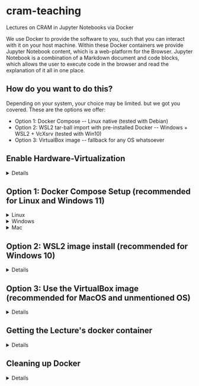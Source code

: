 # cram-teaching
Lectures on CRAM in Jupyter Notebooks via Docker

We use Docker to provide the software to you, such that you can interact with it on your host machine. Within these Docker containers we provide Jupyter Notebook content, which is a web-platform for the Browser. Jupyter Notebook is a combination of a Markdown document and code blocks, which allows the user to execute code in the browser and read the explanation of it all in one place.

## How do you want to do this?

Depending on your system, your choice may be limited. but we got you covered. These are the options we offer:

* Option 1: Docker Compose -- Linux native (tested with Debian)
* Option 2: WSL2 tar-ball import with pre-installed Docker -- Windows + WSL2 + VcXsrv (tested with Win10)
* Option 3: VirtualBox image -- fallback for any OS whatsoever

## Enable Hardware-Virtualization
<details>

Hardware Virtualization is a setting for your CPU, that enables it to run virtual operating systems on your host machine. Depending on your host system, the lectures of the Fall School run in Docker, the Windows Subsystem for Linux or a VirtualBox VM. All of these option use virtualization of another operating system underneath your existing one. We offer our software like that, such that we can ensure that it runs on a manifold of different systems.

VT-x for intel, AMD-V for AMD chips

https://www.virtualmetric.com/blog/how-to-enable-hardware-virtualization

### Get into your BIOS
On Linux, shutdown the machine and boot after that (rebooting sometimes doesn't load the BIOS with fast-boot settings)

On Windows, go to the Windows menu (bottom left) > Power > hold the Shift-key while clicking Restart. It will reboot into a blue UI. Choose Troubleshoot, Change behaviour on boot, Restart. This prevents Windows from fast-booting.

When the mainboard prompts, press one of the suggested buttons (F2, F9, F12, DEL, etc.), or do so while it boots like once a second. Go to 'Advanced' and search for Hardware Virtualization, VT-x or AMD-V, something like that. The menus are different for every mainboard. Save and boot.

On Windows it offers some options for recovery, which is from the chosen troubleshoot before. Just ESC out of it.

</details>

## Option 1: Docker Compose Setup (recommended for Linux and Windows 11)

<details>
    <summary>Linux</summary>

For Linux users, the `docker-compose` package includes all necessary functionality. The lecture's software is build with docker-compose.yml files, which enable easy maintainance of collaborating Docker images. Docker on Windows relies on Docker Desktop, which needs a Linux kernel to run Containers, and to visualize X-Applications it also needs an X-Server. VcXsrv does work and only needs minimal configuration, while xMing can't handle OpenGL/Glut rendering as well. But the setup requires lots of tweaking the Firewall and getting things connected, so instead we chose to prepare a WSL image and run Docker from there (see Option 2). For MacOS we weren't able to test X-Forwarding, and without visualization of the simulator, the lecture for CRAM can't operate at all.

Install utility software before installing Docker 
```bash
sudo apt update
sudo apt install \
    ca-certificates \
    curl \
    gnupg \
    lsb-release
```
Get keyring and Docker's package references
```bash
sudo mkdir -p /etc/apt/keyrings
curl -fsSL https://download.docker.com/linux/debian/gpg | sudo gpg --dearmor -o /etc/apt/keyrings/docker.gpg
echo \
  "deb [arch=$(dpkg --print-architecture) signed-by=/etc/apt/keyrings/docker.gpg] https://download.docker.com/linux/debian \
  $(lsb_release -cs) stable" | sudo tee /etc/apt/sources.list.d/docker.list > /dev/null
```
Install docker-compose
```bash
sudo apt install docker-compose
```
#### Postinstall ([troubleshoot here](https://docs.docker.com/engine/install/linux-postinstall/))
Give your user permission to use Docker by adding it to the 'docker' group
```bash
sudo groupadd docker          # creates the group 'docker'. It may already exist through the installtaion
sudo usermod -aG docker $USER # adds the current user to the group 'docker'
newgrp docker                 # activates the changes in group management.
```
Start the docker daemon
```bash
sudo dockerd # makes sure the daemon runs. They may already be running though.
```
Test installation and postinstall
```bash
docker run hello-world
```
Allow docker to open x-Applications, like the robot simulator
```
sudo apt install x11-xserver-utils # installs the utils to allow foreign displays
xhost +local:docker                # allows x-forwarding for the 'docker' group
```
#### Troubleshoot
    
We're doing x-forwarding with xhost, which hasn't been tested with the Wayland display manager, but with x11. Check your display manager like this:
```bash
loginctl show-session $(awk '/tty/ {print $1}' <(loginctl)) -p Type | awk -F= '{print $2}'
```
If you want to switch to gdm3 (x11), [follow this guide](https://linuxconfig.org/how-to-enable-disable-wayland-on-ubuntu-20-04-desktop).
    
When xhost can't open the Display, find it with
```bash
ps -u $(id -u) -o pid= \
    | xargs -I PID -r cat /proc/PID/environ 2> /dev/null \
    | tr '\0' '\n' \
    | grep ^DISPLAY=: \
    | sort -u
```
and set it with
```bash
export DISPLAY=:0 # or :1. Put this line in your ~/.bashrc file
```
The Docker container inherits the `DISPLAY` variable from your host system.

When `docker run hello-world` doesn't work because of missing permissions, check
```bash
groups
```
and see if `docker` is listed. If it's not, check the *Linux Posinstall* above. If it is, re-login or reboot you machine to reset user permissions.

If `docker-compose up` (see below, when starting a lecture) complains about issues about services or processes, run
```bash
sudo dockerd
```

While `dockerd` is supposed to start the Docker services, you can also check and restart them explicitly:
```bash
systemctl status docker.service
systemctl status docker.socket

sudo systemctl restart docker.service
sudo systemctl restart docker.socket
```
If systemctl doesn't work for your setup, e.g. when it runs on systemd, you can run `dockerd` automatically on boot with [this procedure](https://medium.com/geekculture/run-docker-in-windows-10-11-wsl-without-docker-desktop-a2a7eb90556d).

Ubuntu 22.04 (Jammy Jellyfish) has no current release of Docker Compose, but can still be installed. You need to adjust the `docker-compose.yml` though, and delete the entries for port forwarding, which 22.04 can't handle with the setting `network_mode: host`. These lines can be removed:
```yaml
...
    ports:
      - "8888:8888"
    expose:
      - "8888"
...
```

If the docker container is running, but there's still something wrong, you can open a bash in the container and debug yourself, e.g. check the value of the `DISPLAY` variable.
```
docker exec -it <container name> /bin/bash  # Opens a bash in the container. Check 'docker container list' to get the name
$ echo $DISPLAY                             # executed in the container's bash, you can check the DISPLAY variable's value.
```

If it still doesn't work, reinstall docker. First remove the current installation
```bash
sudo apt prune docker-compose
```
and start from the top. `docker-compose` installs all the other required docker packages to run the lecture.

</details>

<details>
    <summary>Windows</summary>
    
Docker on Windows needs a Linux kernel, this is solved with Windows Subsystem for Linux (WSL). And since we are running the robot simulation as an OpenGL application in the Docker container, we also need proper x-forwarding back to the Windows display to visualize it. Check the [docker install](https://docs.docker.com/desktop/install/windows-install/) and [WSL with VcXsrv x-server](https://medium.com/javarevisited/using-wsl-2-with-x-server-linux-on-windows-a372263533c3) guides yourself if you want, this is the gist of it. 

#### Set up Ubuntu 20.04 with WSL2
    
* Activate Windows Subsystem for Linux
  * Press the `Windows` key, type `features` and execute `Turn Windows Features on or off`
  * Scroll down to `Windows Subsystem for Linux` and check the box
* Upgrade to WSL2, it's got important functionality
  * Check, if your CPU is capable of WSL2 with the Powershell command `systeminfo` and look for 'System Type' (in your machines language, e.g. 'Systemtyp' in german). it must be an x64-based architecture. If it's not, use the Virtualbox VM instead.
  * [WSL2 upgrade installer download](https://wslstorestorage.blob.core.windows.net/wslblob/wsl_update_x64.msi)
  * [WSL2 upgrade documentation](https://docs.microsoft.com/en-us/windows/wsl/install-manual#step-4---download-the-linux-kernel-update-package)
* Install the Ubuntu 20.04 distribution
  * Open Powershell **as administrator**
  * `wsl --set-default-version 2` to set WSL2 as default
  * `wsl --list --version` checks installed distributions, it should be empty
    * `wsl --export Ubuntu-20.04 ./Ubuntu2004Backup.tar` can export your existing Ubuntu 20.04 distro, if you already installed one and want to keep it. Then remove it from wsl with `wsl --unregister Ubuntu-20.04`. You can import it back later like this: `wsl --import backup C:\Users\test\Documents\Ubuntu2004Backup C:\Users\test\Documents\Ubuntu2004Backup.tar ` [which is explained here](https://4sysops.com/archives/export-and-import-windows-subsystem-for-linux-wsl/).
  * `wsl --list --online` shows all available Linux distribution that can be installed
  * `wsl --install -d Ubuntu-20.04` will open a window, which is the **Ubuntu shell** installing itself.
  * This may take a while...
  * In the Ubuntu shell, specify username and password when the install is done. Keep it simple, it's just for experimental purpose.
  * In the Powersehll: `wsl --list --version` checks the installed distributions. Make sure that Ubuntu-20.04 is among them. Otherwise install it again, the previous install may have been interrupted by something. If that still doesn't work, check **Enable Hardware-Virtualization** at the top of this readme.
  * `wsl --set-default Ubuntu-20.04` sets the fresh distro as default.
* Update the Ubuntu 20.04 distro and install OpenGL utils
  * Open the **Ubuntu shell** with `Windows`-key, 'Ubuntu', Enter.
  * `sudo apt update` updates package references
  * `sudo apt upgrade` installs updates. This may take a while...
  * `sudo apt install mesa-utils` installs OpenGL utilities to test the x-forwarding
  
Congratulations, you got yourself a Linux system running on Windows. 

#### Set up VcXsrv as x-server for OpenGL applications

VcXsrv is an X-server, that is able to visualize OpenGL application from remote connections. We use it, because the Docker container is a kind of headless machine that  can only render the robot-simulator internally, but can not visualize without a display to show it. VcXsrv is providing the display such that the Docker application can connect to that display. [This guide](https://medium.com/javarevisited/using-wsl-2-with-x-server-linux-on-windows-a372263533c3) is the foundation for ours.
    
* [Download and install VcXsrv](https://sourceforge.net/projects/vcxsrv/)
* Go to the installed folder, it should be in `C:\Program Files\VcXsrv`
* Right-click the `vcxsrv.exe` to `Create shortcut` to the desktop
* Configure the `VcXsrv.exe - Shortcut`
    * Go to the Desktop and right-click the shortcut, select `Properties` > `Shortcut` > `Target` and append the following to the existing entry:
    * ` :0 -ac -terminate -lesspointer -multiwindow -clipboard -wgl -dpi auto`
    * Then it should look somewhat like this: `"C:\Program Files\VcXsrv\vcxsrv.exe" :0 -ac -terminate -lesspointer -multiwindow -clipboard -wgl -dpi auto`
    * `OK` out of the window
* Execute the shortcut of VcXsrv. It appears that nothing happens. Check the tray icons in the bottom-right corner, there it should show it.
* Adjust Firewall settings
    * Since the display connection is something that Windows' Firewall classifies as dangerous, we need to allow that connection.
    * Open Firewall settings with `Windows`-key, 'firewall with advanced', enter
    ![fw-settings](https://user-images.githubusercontent.com/13121212/190249123-947acf13-17ed-4654-b78f-d0b160ef9303.PNG)

* Test the VcXsrv server
    * Open the **Ubuntu shell** with `Windows`-key, 'Ubuntu', Enter
    * `echo $'export DISPLAY=$(cat /etc/resolv.conf | grep nameserver | awk \'{print $2}\'):0.0' >> ~/.bashrc`
      * This will automatically read the address of the VcXsrv display and set the environment variable `DISPLAY` to that address, every time you open the Ubuntu shell.
      * `source ~/.bashrc` to update the DISPLAY variable from our global changes
      * `echo $DISPLAY` to check if it is set to something like `127.xx.xx.xx:0.0`
    * `glxgears` will open up a windows with moving gears.
    * If that works, the VcXsrv OpenGL forwarding is set up successfully!
    * If `glxgears` is stuck for a long time or unable to find the display, check the `DISPLAY` variable in your Ubuntu shell and Firewall settings again.
    * If `glxgears` command couldn't be found, do `sudo apt install mesa-utils` to get it.

#### Install Docker
    
* Install docker desktop
  * [installer download](https://desktop.docker.com/win/main/amd64/Docker%20Desktop%20Installer.exe)
  * [documentation](https://docs.docker.com/desktop/install/windows-install/)
  * restart your PC to install the system updates
  * run Docker Desktop **as administrator**
    * Accept the license agreements
    * Wait for the status indicator to turn from yellow to green
      * If it turns to red, check **Enable Hardware-Virtualization** (at the beginning of this readme) to enable VMs in your BIOS settings
  
#### Run the lecture  
    
* Download this repository as zip and unzip it
* Open the `docker-compose-windows.yml` in Day1 to adjust the DISPLAY variable
    * In **Ubuntushell** check `echo $DISPLAY`
    * Copy-paste the resulting address as value for `DISPLAY` in the `docker-compose-windows.yml`
* Open Powershell **as administrator**
* Copy the path to the unzipped repository
* navigate to that directory and into a specific `DayX` with `cd <the path that you copied>`
* in Powershell, execute `docker compose --file ./docker-compose-windows.yml up`
* wait for the image to be downloaded and executed
* copy the '127.x.x.x:8888/some-authentication-token' URL and put it into your favourite browser

</details>

    
<details>
    <summary>Mac</summary>

Not tested, but [here's the install guide](https://docs.docker.com/desktop/install/mac-install/). Use on your own risk.

There's no guide to establish X-Forwarding out of the Docker container yet. Feel free to help us find a solution!

</details>

## Option 2: WSL2 image install (recommended for Windows 10)

<details>

Windows Subsystem for Linux manages Linux distributions (operating systems) on a Windows host machine. Running the lecture directly from WSL is way smoother that from Docker Desktop, at least for Windows host machines, because it can utilize the GPU for rendering, while Docker Desktop on Windows only works on the CPU, for now. We prepared a WSL image, which is based on Ubuntu 20.04 and has all the necessary software preinstalled, so you can plug and play the lectures. And don't be intimidated by the terminal if you've never worked with Linux before. The key is to read the response from each command to know if it was successful or not. When in doubt, we have multiple tutors that are happy to explain things to individual students during the lecture.

### Build your own WSL Ubuntu

[Here's the install guide](https://github.com/cram2/cram_teaching/blob/main/README_WSL.md) if you want to build up your own Ubuntu system, of if importing the existing image doesn't work.

### Import the WSL image into your WSL
Most of these steps are elaborated in the Docker setup for Windows, like VcXsrv, WSL2 and Firewall setup.
    
1. Enable Hardware Virtualization
2. [Download the WSL image](https://seafile.zfn.uni-bremen.de/f/ca86a4d578a94bafa592/)
3. [Install, configure and launch VcXsrv](https://medium.com/javarevisited/using-wsl-2-with-x-server-linux-on-windows-a372263533c3)
4. Enable Windows Subsystem for Linux in 'Turn Windows features on or off'
5. Reboot your system to install the change
6. Download and install [the WSL 2 update](https://wslstorestorage.blob.core.windows.net/wslblob/wsl_update_x64.msi)
7. Open Powershell **as administrator** and set the default version of WSL to 2
```powershell
wsl --set-default-version 2
```
8. If it tells to enable virtualization, check the BIOS settings again to enable Hardware Virtualization (see also the beginning of this readme).
9. If you got any existing Ubuntu-20.04 distro installed, export it with
```powershell
wsl --export Ubuntu-20.04 C:\Users\$env:UserName\Documents\Ubuntu-20.04-Backup.tar
```
Then remove it. After the Fall School you can [import it back](https://4sysops.com/archives/export-and-import-windows-subsystem-for-linux-wsl/)
```powershell
wsl --unregister Ubuntu-20.04
```
10. Import the prepared distro into WSL from Powershell with 
```powershell
wsl --import Ubuntu-20.04 C:\Users\$env:UserName\Documents\Ubuntu-20.04-FS C:\Users\$env:UserName\Downloads\UbuntuFS.tar 
```
11. Set the image as default with
```powershell
wsl --set-default Ubuntu-20.04
```
12. Launch Ubuntu-20.04 from the windows menu and enter the password 'cram' for the username 'cram'.
13. Set Firewall to allow WSL comunication. Easiest by disabeling Firewall for public networks, but you can add a rule for WSL.
14. `glxgears` will test the x-forwarding to VcXsrv. If nothing happens, check the VcXsrv and Firewall setup.

</details>

## Option 3: Use the VirtualBox image (recommended for MacOS and unmentioned OS)

<details>
 
We tested the setup extensively with all our available capabilities, which exludes non-x64 CPUs, non-Debian Linux systems, Win11 and 8.1, MacOS and other unmentioned operating systems. This means, that the above mentioned options may not work for your specific machine. If you want to save yourself some time and trouble, use [this Virtualbox image](https://seafile.zfn.uni-bremen.de/d/0728fcdc7bb14db7819f/) and check out [this guide](https://cram-system.org/tutorials/demo/fetch_and_place) for how to configure it. Keep in mind though, that this VM will perform much worse and should only be used as a fallback.
    
</details>

## Getting the Lecture's docker container

<details>

0. Make sure that your X-Forwarding works properly (see setup guides)
1. Download this repo as zip and unpack it, or use `git clone https://github.com/cram2/cram_teaching.git` if you have git installed.
2. Open the terminal (bash, powershell, etc.) and change-directory (`cd`) to the repo
3. Execute `docker-compose up` and wait for the image to be pulled
4. copy the URL from the terminal into your favourite browser

</details>

## Cleaning up Docker

<details>

Docker can clutter your machine a lot, especially when you build your own images. A container can hold you back from removing images that it uses, so remove the container first, then the image. We re-use the same Docker image between the different lectures, so it's only downloaded once. But each lecture runs it's own container, which prevents another lecture to re-use the same image. Use the following commands to clean up.
```bash
docker images          # lists images
docker container list  # lists containers

docker system prune     # clears unused containers, images, networks and volumes all at once, in a safe manner
docker container prune  # clears unused containers in a safe manner
docker image prune      # clears unused images in a safe manner

docker container stop <container id>  # stops the container

# These will destroy stuff, so be careful. You can easily rebuild it with docker-compose
docker container rm <container id>    # removes the container
docker image rm <image name>          # removes an image, if no container is using it
```
### Linux Cleanup

If you want to completely get rid of docker on your Linux system do
```bash
sudo apt remove docker-compose                           # to remove the installation
sudo apt purge docker-compose                            # to really get rid of it
sudo rm /usr/local/lib/docker/cli-plugins/docker-compose # remove all user specific data
```

### Windows Cleanup

In Powershell you can export the WSL image for later use
```powershell
wsl --export Ubuntu-20.04 C:\some\path\to\save\the-exported-image.tar
```
To remove the distro from WSL and destroy its filesystem, do
```powershell
wsl --unregister Ubuntu-20.04
```
Go to 'Add or Remove Programs' and delete VcXsrv. Then reset your Firewall settings to default.

</details>
